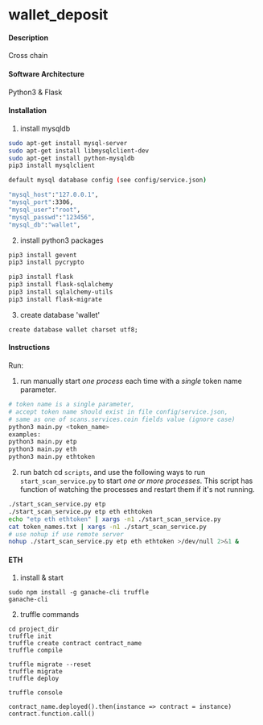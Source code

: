 # wallet_deposit

#### Description
Cross chain

#### Software Architecture
Python3 & Flask

#### Installation

1. install mysqldb
```bash
sudo apt-get install mysql-server
sudo apt-get install libmysqlclient-dev
sudo apt-get install python-mysqldb
pip3 install mysqlclient

default mysql database config (see config/service.json)

"mysql_host":"127.0.0.1",
"mysql_port":3306,
"mysql_user":"root",
"mysql_passwd":"123456",
"mysql_db":"wallet",
```

2. install python3 packages
```bash
pip3 install gevent
pip3 install pycrypto

pip3 install flask
pip3 install flask-sqlalchemy
pip3 install sqlalchemy-utils
pip3 install flask-migrate
```

3. create database 'wallet'
```
create database wallet charset utf8;
```

#### Instructions

Run:
1. run manually
start _one process_ each time with a _single_ token name parameter.
```bash
# token name is a single parameter,
# accept token name should exist in file config/service.json,
# same as one of scans.services.coin fields value (ignore case)
python3 main.py <token_name>
examples:
python3 main.py etp
python3 main.py eth
python3 main.py ethtoken
```
2. run batch
cd `scripts`, and use the following ways to run `start_scan_service.py` to start _one or more processes_.
This script has function of watching the processes and restart them if it's not running.
```bash
./start_scan_service.py etp
./start_scan_service.py etp eth ethtoken
echo "etp eth ethtoken" | xargs -n1 ./start_scan_service.py
cat token_names.txt | xargs -n1 ./start_scan_service.py
# use nohup if use remote server
nohup ./start_scan_service.py etp eth ethtoken >/dev/null 2>&1 &
```

#### ETH
1. install & start
```
sudo npm install -g ganache-cli truffle
ganache-cli
```

2. truffle commands
```
cd project_dir
truffle init
truffle create contract contract_name
truffle compile

truffle migrate --reset
truffle migrate
truffle deploy

truffle console

contract_name.deployed().then(instance => contract = instance)
contract.function.call()
```
